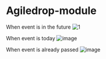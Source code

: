 # Agiledrop-module
When event is in the future
![1](https://user-images.githubusercontent.com/56438480/172053556-fc0307ad-07d2-486a-bc86-22e1ff7aa62b.png)

When event is today
![image](https://user-images.githubusercontent.com/56438480/172053572-9394bbc7-a1a7-406d-9a83-4d754366e459.png)

When event is already passed
![image](https://user-images.githubusercontent.com/56438480/172053589-e33c415e-cc89-4595-9a97-b6db71300d28.png)
